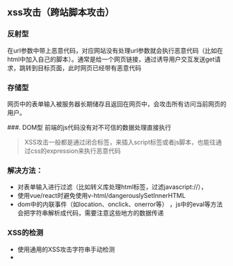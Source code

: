 ## xss攻击（跨站脚本攻击）

### 反射型

在url参数中带上恶意代码，对应网站没有处理url参数就会执行恶意代码（比如在html中加入自己的脚本）。通常是给一个网页链接，通过诱导用户交互发送get请求，跳转到目标页面，此时网页已经带有恶意代码

### 存储型

网页中的表单输入被服务器长期储存且返回在网页中，会攻击所有访问当前网页的用户。

###. DOM型
前端的js代码没有对不可信的数据处理直接执行

> XSS攻击一般都是通过闭合标签，来插入script标签或者js脚本，也能往通过css的expression来执行恶意代码

### 解决方法：
  - 对表单输入进行过滤（比如转义库处理html标签，过滤javascript://），
  - 使用vue/react时避免使用v-html/dangerouslySetInnerHTML
  - dom中的内联事件（如location、onclick、onerror等） ，js中的eval等方法会把字符串解析成代码，需要注意这些地方的数据传递

### XSS的检测

  - 使用通用的XSS攻击字符串手动检测
  -  
